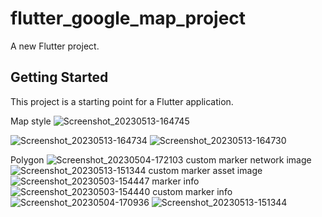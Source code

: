 # flutter_google_map_project

A new Flutter project.

## Getting Started

This project is a starting point for a Flutter application.


Map style
![Screenshot_20230513-164745](https://github.com/nishithahub95/google-map/assets/123442720/5f6ace96-3f07-495f-a806-822dda49fcbe)

![Screenshot_20230513-164734](https://github.com/nishithahub95/google-map/assets/123442720/896d2924-20a4-4ab9-866e-a1be626b8655)
![Screenshot_20230513-164730](https://github.com/nishithahub95/google-map/assets/123442720/f1fcff52-566c-42f5-88bd-b00f981a3fea)

Polygon
![Screenshot_20230504-172103](https://github.com/nishithahub95/google-map/assets/123442720/995f25e1-a2df-4f62-aff1-72fcc315ef2a)
custom marker network image
![Screenshot_20230513-151344](https://github.com/nishithahub95/google-map/assets/123442720/ca1314e2-a8c2-44ec-ae09-4a09d364e0d7)
custom marker asset image
![Screenshot_20230503-154447](https://github.com/nishithahub95/google-map/assets/123442720/f9c82a47-3559-4f79-ac1c-2f76bf94b838)
marker info
![Screenshot_20230503-154440](https://github.com/nishithahub95/google-map/assets/123442720/40582763-3363-4d5e-ad9e-4c1e6074286a)
custom marker info
![Screenshot_20230504-170936](https://github.com/nishithahub95/google-map/assets/123442720/0bfbc37b-b642-4485-b2fb-cb1aea3a5c97)
![Screenshot_20230513-151344](https://github.com/nishithahub95/google-map/assets/123442720/39bd6bd4-1dba-4caa-8aa8-9c6788aea5a9)

